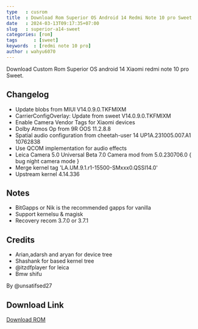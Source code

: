 ```yaml
---
type   : cusrom
title  : Download Rom Superior OS Android 14 Redmi Note 10 pro Sweet
date   : 2024-03-13T09:17:35+07:00
slug   : superior-a14-sweet
categories: [rom]
tags      : [sweet]
keywords  : [redmi note 10 pro]
author : wahyu6070
---
```


Download Custom Rom Superior OS android 14 Xiaomi redmi note 10 pro Sweet.


## Changelog
- Update blobs from MIUI V14.0.9.0.TKFMIXM
- CarrierConfigOverlay: Update from sweet V14.0.9.0.TKFMIXM
- Enable Camera Vendor Tags for Xiaomi devices
- Dolby Atmos Op from 9R OOS 11.2.8.8
- Spatial audio configuration from cheetah-user 14 UP1A.231005.007.A1 10762838
- Use QCOM implementation for audio effects
- Leica Camera 5.0 Universal Beta 7.0
  Camera mod from 5.0.230706.0 { bug night camera mode }
- Merge kernel tag 'LA.UM.9.1.r1-15500-SMxxx0.QSSI14.0'
- Upstream kernel 4.14.336

## Notes
- BitGapps or Nik is the recommended gapps for vanilla
- Support kernelsu & magisk
- Recovery recom 3.7.0 or 3.7.1

## Credits
- Arian,adarsh and aryan for device tree
- Shashank for based kernel tree
- @itzdfplayer for leica
- Bmw shifu

By @unsatifsed27

## Download Link
[Download ROM](https://www.pling.com/p/1908484)

